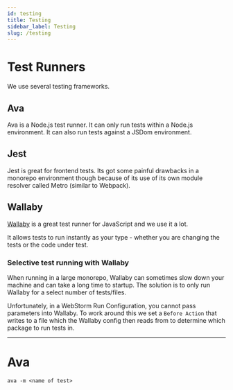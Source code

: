 ```yaml
---
id: testing
title: Testing
sidebar_label: Testing
slug: /testing
---
```


# Test Runners

We use several testing frameworks.

## Ava

Ava is a Node.js test runner. It can only run tests within a Node.js environment. It can also run tests against a JSDom environment.

## Jest

Jest is great for frontend tests. Its got some painful drawbacks in a monorepo environment though because of its use of its own module resolver called Metro (similar to Webpack).

## Wallaby

[Wallaby](https://wallabyjs.com/) is a great test runner for JavaScript and we use it a lot.

It allows tests to run instantly as your type - whether you are changing the tests or the code under test.

### Selective test running with Wallaby

When running in a large monorepo, Wallaby can sometimes slow down your machine and can take a long time to startup. The solution is to only run Wallaby for a select number of tests/files.

Unfortunately, in a WebStorm Run Configuration, you cannot pass parameters into Wallaby. To work around this we set a `Before Action` that writes to a file which the Wallaby config then reads from to determine which package to run tests in.

---

# Ava

```
ava -m <name of test>
```
